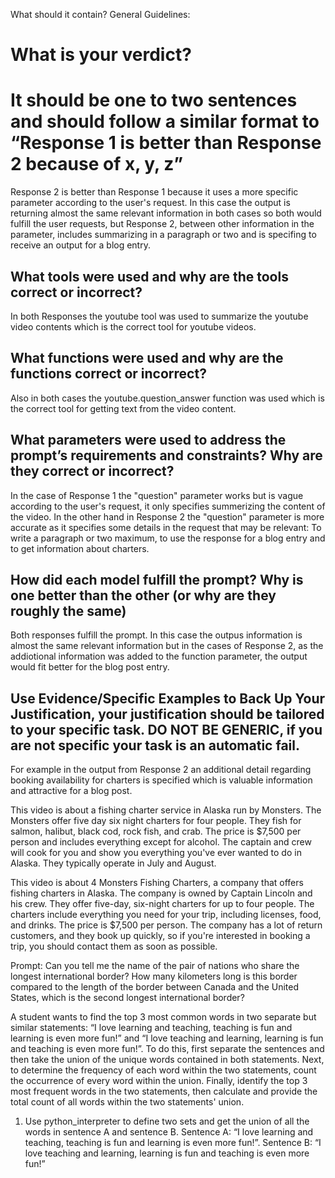 What should it contain?  General Guidelines:

# What is your verdict?  
# It should be one to two sentences and should follow a similar format to “Response 1 is better than Response 2 because of x, y, z”

Response 2 is better than Response 1 because it uses a more specific parameter according to the user's request. In this case the output is returning almost the same relevant information in both cases so both would fulfill the user requests, but Response 2, between other information in the parameter, includes summarizing in a paragraph or two and is specifing to receive an output for a blog entry.


## What tools were used and why are the tools correct or incorrect?

In both Responses the youtube tool was used to summarize the youtube video contents which is the correct tool for youtube videos.


## What functions were used and why are the functions correct or incorrect?

Also in both cases the youtube.question_answer function was used which is the correct tool for getting text from the video content.

## What parameters were used to address the prompt’s requirements and constraints?  Why are they correct or incorrect?

In the case of Response 1 the "question" parameter works but is vague according to the user's request, it only specifies summerizing the content of the video. In the other hand in Response 2 the "question" parameter is more accurate as it specifies some details in the request that may be relevant: To write a paragraph or two maximum, to use the response for a blog entry and to get information about charters.

## How did each model fulfill the prompt?  Why is one better than the other (or why are they roughly the same)

Both responses fulfill the prompt. In this case the outpus information is almost the same relevant information but in the cases of Response 2, as the addiotional information was added to the function parameter, the output would fit better for the blog post entry.

## Use Evidence/Specific Examples to Back Up Your Justification, your justification should be tailored to your specific task.  DO NOT BE GENERIC, if you are not specific your task is an automatic fail.

For example in the output from Response 2 an additional detail regarding booking availability for charters is specified which is valuable information and attractive for a blog post.

This video is about a fishing charter service in Alaska run by Monsters. The Monsters offer five day six night charters for four people. They fish for salmon, halibut, black cod, rock fish, and crab. The price is $7,500 per person and includes everything except for alcohol. The captain and crew will cook for you and show you everything you've ever wanted to do in Alaska. They typically operate in July and August.

This video is about 4 Monsters Fishing Charters, a company that offers fishing charters in Alaska. The company is owned by Captain Lincoln and his crew. They offer five-day, six-night charters for up to four people. The charters include everything you need for your trip, including licenses, food, and drinks. The price is $7,500 per person. The company has a lot of return customers, and they book up quickly, so if you're interested in booking a trip, you should contact them as soon as possible.





Prompt: Can you tell me the name of the pair of nations who share the longest international border? How many kilometers long is this border compared to the length of the border between Canada and the United States, which is the second longest international border?



A student wants to find the top 3 most common words in two separate but similar statements: “I love learning and teaching, teaching is fun and learning is even more fun!” and “I love teaching and learning, learning is fun and teaching is even more fun!”. To do this, first separate the sentences and then take the union of the unique words contained in both statements. Next, to determine the frequency of each word within the two statements, count the occurrence of every word within the union. Finally, identify the top 3 most frequent words in the two statements, then calculate and provide the total count of all words within the two statements' union.

1. Use python_interpreter to define two sets and get the union of all the words in sentence A and sentence B. Sentence A: “I love learning and teaching, teaching is fun and learning is even more fun!”. Sentence B: “I love teaching and learning, learning is fun and teaching is even more fun!”


   <template id="address" inherit_id="website_sale.address" name="Datos de Contacto">
        <xpath expr="//div[contains(@class, 'oe_cart')]" position="replace">
        <div class="col-12 col-lg-8">
                <div>
                    <t t-set="address_mode" t-value="mode[1]"/>
                    <t t-if="is_public_order">
                        <h3 class="mb-3">
                            <span t-if="account_on_checkout != 'mandatory'">Fill in your address</span>
                            <small class="text-muted" t-if="account_on_checkout == 'optional'"> or </small>
                            <a t-if="account_on_checkout != 'disabled'" role="button" href='/web/login?redirect=/shop/checkout'  style="margin-top: -11px"> Sign in</a>
                        </h3>
                    </t>
                    <t t-elif="address_mode == 'billing'">
                        <h3 class="mb-3">Billing address</h3>
                    </t>
                    <t t-else="">
                        <h3 class="mb-3">Shipping address</h3>
                    </t>
                    <t t-if="partner_id == website_sale_order.partner_shipping_id.id == website_sale_order.partner_invoice_id.id">
                        <div class="alert alert-warning" role="alert" t-if="not only_services" groups="account.group_delivery_invoice_address">
                            <h4 class="alert-heading">Be aware!</h4>
                            <p>
                                You are editing your <b>billing and shipping</b> addresses at the same time!<br/>
                                If you want to modify your shipping address, create a <a href='/shop/address'>new address</a>.
                            </p>
                        </div>
                    </t>
                    <t t-if="error" t-foreach="error.get('error_message', [])" t-as="err">
                        <h5 class="text-danger" t-esc="err" />
                    </t>
                    <form t-if="account_on_checkout != 'mandatory' or not is_public_user" action="/shop/address" method="post" class="checkout_autoformat">
                        <div class="row">
                            <div t-attf-class="#{error.get('name') and 'o_has_error'} div_name col-lg-12 mb-2">
                                <label class="col-form-label" for="name">Full name</label>
                                <input type="text" name="name" t-attf-class="form-control #{error.get('name') and 'is-invalid' or ''}" t-att-value="'name' in checkout and checkout['name']" />
                            </div>
                            <div class="w-100"/>
                            <div t-attf-class="#{error.get('email') and 'o_has_error'} col-lg-6 mb-2" id="div_email">
                                <label t-attf-class="col-form-label #{mode[1] == 'shipping' and 'label-optional' or ''}" for="email">Email</label>
                                <input type="email" name="email" t-attf-class="form-control #{error.get('email') and 'is-invalid' or ''}" t-att-value="'email' in checkout and checkout['email']" />
                            </div>
                            <div t-attf-class="#{error.get('phone') and 'o_has_error'} col-lg-6 mb-2" id="div_phone">
                                <label class="col-form-label" for="phone">Phone</label>
                                <input type="tel" name="phone" t-attf-class="form-control #{error.get('phone') and 'is-invalid' or ''}" t-att-value="'phone' in checkout and checkout['phone']" />
                            </div>
                            <!-- t t-if="website._display_partner_b2b_fields()">
                                <div class="w-100"/>
                                <t t-set='vat_warning' t-value="'vat' in checkout and checkout['vat'] and not can_edit_vat" />
                                <t t-if="(mode == ('new', 'billing') and is_public_order
                                    or mode == ('edit', 'billing') and partner_id == website_sale_order.partner_id.id)
                                    and (can_edit_vat or 'vat' in checkout and checkout['vat'])"
                                >
                                    <div t-attf-class="#{error.get('company_name') and 'o_has_error'} col-lg-6 mb-2">
                                        <label class="col-form-label fw-normal label-optional" for="company_name">Company Name</label>
                                        <input type="text" name="company_name" t-attf-class="form-control #{error.get('company_name') and 'is-invalid' or ''}" t-att-value="'commercial_company_name' in checkout and checkout['commercial_company_name'] or 'company_name' in checkout and checkout['company_name']" t-att-readonly="'1' if vat_warning else None" />
                                        <small t-if="vat_warning" class="form-text text-muted d-block d-lg-none">Changing company name is not allowed once document(s) have been issued for your account. Please contact us directly for this operation.</small>
                                    </div>
                                    <div t-attf-class="#{error.get('vat') and 'o_has_error'} div_vat col-lg-6 mb-2" hidden="true">
                                        <label class="col-form-label fw-normal label-optional" for="vat">VAT</label>
                                        <input type="text" name="vat" value="20112233445" t-attf-class="form-control #{error.get('vat') and 'is-invalid' or ''}" t-att-value="'vat' in checkout and checkout['vat']" t-att-readonly="'1' if vat_warning else None"/>
                                        <small t-if="vat_warning" class="form-text text-muted d-block d-lg-none">Changing VAT number is not allowed once document(s) have been issued for your account. Please contact us directly for this operation.</small>
                                    </div>
                                    <div t-if="vat_warning" class="col-12 d-none d-lg-block mb-1">
                                        <small class="form-text text-muted">Changing company name or VAT number is not allowed once document(s) have been issued for your account. Please contact us directly for this operation.</small>
                                    </div>
                                </t>
                            </t> -->
                            <!-- 
                             <div style="display: none" t-attf-class="#{error.get('street') and 'o_has_error'} div_street col-lg-12 mb-2">
                                <label class="col-form-label" for="street">Street and Number</label>
                                <input type="text" value="Indefinido" name="street" t-attf-class="form-control #{error.get('street') and 'is-invalid' or ''}" t-att-value="'street' in checkout and checkout['street']" />
                            </div>
                            <div style="display: none" t-attf-class="mb-2 #{error.get('street2') and 'o_has_error' or ''} col-lg-12 div_street2">
                                <label class="col-form-label label-optional" for="street2">Apartment, suite, etc.</label>
                                <input type="text" value="Indefinido" name="street2" t-attf-class="form-control #{error.get('street2') and 'is-invalid' or ''}" t-att-value="'street2' in checkout and checkout['street2']" />
                            </div> 
                            <div class="w-100"/>
                            <t t-set='zip_city' t-value='country and [x for x in country.get_address_fields() if x in ["zip", "city"]] or ["city", "zip"]'/>
                            <t t-if="'zip' in zip_city and zip_city.index('zip') &lt; zip_city.index('city')">
                                <div style="display: none" t-attf-class="#{error.get('zip') and 'o_has_error'} div_zip col-md-4 mb-2">
                                    <label class="col-form-label label-optional" for="zip">Zip Code</label>
                                    <input type="text" value="1111" name="zip" t-attf-class="form-control #{error.get('zip') and 'is-invalid' or ''}" t-att-value="'zip' in checkout and checkout['zip']" />
                                </div>
                            </t>
                            <div style="display: none" t-attf-class="#{error.get('city') and 'o_has_error' or ''} div_city col-md-8 mb-2">
                                <label class="col-form-label" for="city">City</label>
                                <input type="text" value="Buenos Aires" name="city" t-attf-class="form-control #{error.get('city') and 'is-invalid' or ''}" t-att-value="'city' in checkout and checkout['city']" />
                            </div>
                            <t t-if="'zip' in zip_city and zip_city.index('zip') &gt; zip_city.index('city')">
                                <div style="display: none" t-attf-class="#{error.get('zip') and 'o_has_error'} div_zip col-md-4 mb-2">
                                    <label class="col-form-label label-optional" for="zip">Zip Code</label>
                                    <input type="text" value="1111" name="zip" t-attf-class="form-control #{error.get('zip') and 'is-invalid' or ''}" t-att-value="'zip' in checkout and checkout['zip']" />
                                </div>
                            </t>
                            <div class="w-100"/>
                            <div style="display: none" t-attf-class="#{error.get('country_id') and 'o_has_error'} div_country col-lg-6 mb-2">
                                <label class="col-form-label" for="country_id">Country</label>
                                <select id="country_id" name="country_id" t-attf-class="form-select #{error.get('country_id') and 'is-invalid' or ''}" t-att-mode="mode[1]">
                                    <option value="1">Argentina</option>
                                    <t t-foreach="countries" t-as="c">
                                        <option t-att-value="c.id" t-att-selected="c.id == (country and country.id or -1)">
                                            <t t-esc="c.name" />
                                        </option>
                                    </t>
                                </select>
                            </div>
                            <div style="display: none" t-attf-class="#{error.get('state_id') and 'o_has_error'} div_state col-lg-6 mb-2" t-att-style="(not country or not country.state_ids) and 'display: none'">
                                <label class="col-form-label" for="state_id">State / Province</label>
                                <select name="state_id" t-attf-class="form-select #{error.get('state_id') and 'is-invalid' or ''}" data-init="1">
                                    <option value="1">Indefinido</option>
                                    <t t-foreach="country_states" t-as="s">
                                        <option t-att-value="s.id" t-att-selected="s.id == ('state_id' in checkout and country and checkout['state_id'] != '' and int(checkout['state_id']))">
                                            <t t-esc="s.name" />
                                        </option>
                                    </t>
                                </select>
                            </div> 

                            -->
                            <div class="w-100"/>
                            <t t-if="mode == ('new', 'billing') and not only_services">
                                <div class="col-lg-12">
                                    <div style="display: none" class="form-check form-switch mt-2 mb-3">
                                        <label>
                                            <input
                                                type="checkbox"
                                                id="shipping_use_same"
                                                class="form-check-input mr8"
                                                name="use_same"
                                                value="1"
                                                t-att-checked="use_same"/>Ship to the same address
                                            <span
                                                t-if="is_public_user"
                                                class="form-check-label ship_to_other text-muted"
                                                style="display: none">
                                                &amp;nbsp;(<i>Your shipping address will be requested later)</i>
                                            </span>
                                        </label>
                                    </div>
                                </div>
                            </t>
                            <t t-else="">
                                <input type="hidden" name="use_same" t-att-value="partner_id == website_sale_order.partner_shipping_id.id == website_sale_order.partner_invoice_id.id"/>
                            </t>
                        </div>

                        <input type="hidden" name="csrf_token" t-att-value="request.csrf_token()" t-nocache="The csrf token must always be up to date."/>
                        <input type="hidden" name="submitted" value="1" />
                        <input type="hidden" name="partner_id" t-att-value="partner_id or '0'" />
                        <input type="hidden" name="mode" t-att-value="mode[1]"/>
                        <input type="hidden" name="callback" t-att-value="callback" />

                        <!-- Example -->
                        <input type="hidden" name="field_required" t-att-value="'name,street'" />

                        <div class="d-flex flex-column flex-md-row align-items-center justify-content-between mt32 mb32">
                            <a role="button" t-att-href="mode == ('new', 'billing') and '/shop/cart' or '/shop/checkout'" class="btn btn-outline-secondary w-100 w-md-auto order-md-1 order-3">
                                <i class="fw-light fa fa-angle-left me-2"/>Discard
                            </a>
                            <div class="position-relative w-100 d-flex d-md-none justify-content-center align-items-center order-2 my-2 opacity-75">
                                <hr class="w-100"/>
                                <span class="px-3">or</span>
                                <hr class="w-100"/>
                            </div>
                            <a role="button" href="#" class="a-submit a-submit-disable a-submit-loading btn btn-primary w-100 w-md-auto order-1 order-md-3">
                                <t t-if="mode == ('new', 'billing')">
                                    Continue checkout
                                </t>
                                <t t-else="">
                                    Save address
                                </t>
                                <i class="fw-light fa fa-angle-right ms-2"/>
                            </a>
                        </div>
                    </form>
                </div>
            </div>
        </xpath>
    </template>